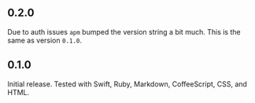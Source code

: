 ## 0.2.0

Due to auth issues `apm` bumped the version string a bit much.
This is the same as version `0.1.0`.

## 0.1.0

Initial release.
Tested with Swift, Ruby, Markdown, CoffeeScript, CSS, and HTML.
